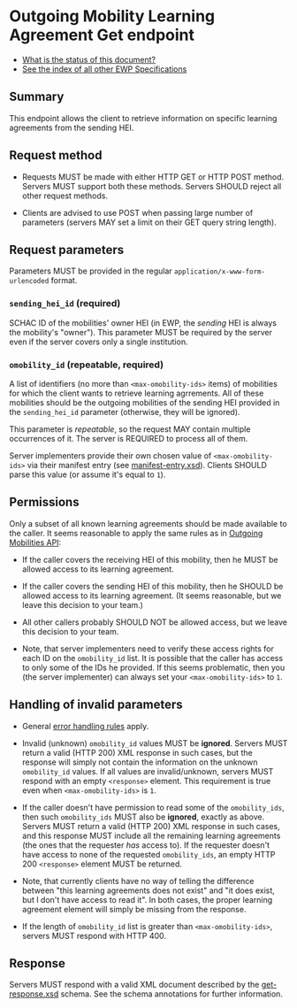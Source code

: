 Outgoing Mobility Learning Agreement Get endpoint
=================================================

* [What is the status of this document?][statuses]
* [See the index of all other EWP Specifications][develhub]


Summary
-------

This endpoint allows the client to retrieve information on specific
learning agreements from the sending HEI.


Request method
--------------

 * Requests MUST be made with either HTTP GET or HTTP POST method. Servers MUST
   support both these methods. Servers SHOULD reject all other request methods.

 * Clients are advised to use POST when passing large number of parameters
   (servers MAY set a limit on their GET query string length).


Request parameters
------------------

Parameters MUST be provided in the regular `application/x-www-form-urlencoded`
format.


### `sending_hei_id` (required)

SCHAC ID of the mobilities' owner HEI (in EWP, the *sending* HEI is always the
mobility's "owner"). This parameter MUST be required by the server even if the
server covers only a single institution.


### `omobility_id` (repeatable, required)

A list of identifiers (no more than `<max-omobility-ids>` items) of mobilities
for which the client wants to retrieve learning agrrements. All of these mobilities
should be the outgoing mobilities of the sending HEI provided in the
`sending_hei_id` parameter (otherwise, they will be ignored).

This parameter is *repeatable*, so the request MAY contain multiple occurrences
of it. The server is REQUIRED to process all of them.

Server implementers provide their own chosen value of `<max-omobility-ids>` via
their manifest entry (see [manifest-entry.xsd](manifest-entry.xsd)). Clients
SHOULD parse this value (or assume it's equal to `1`).


Permissions
-----------

Only a subset of all known learning agreements should be made available to the caller.
It seems reasonable to apply the same rules as in [Outgoing Mobilities API][omobilities]:

 * If the caller covers the receiving HEI of this mobility, then he MUST be
   allowed access to its learning agreement.

 * If the caller covers the sending HEI of this mobility, then he SHOULD be
   allowed access to its learning agreement. (It seems reasonable, but we leave this decision
   to your team.)

 * All other callers probably SHOULD NOT be allowed access, but we leave this
   decision to your team.

 * Note, that server implementers need to verify these access rights for each
   ID on the `omobility_id` list. It is possible that the caller has access to
   only some of the IDs he provided. If this seems problematic, then you (the
   server implementer) can always set your `<max-omobility-ids>` to `1`.


Handling of invalid parameters
------------------------------

 * General [error handling rules][error-handling] apply.

 * Invalid (unknown) `omobility_id` values MUST be **ignored**. Servers MUST
   return a valid (HTTP 200) XML response in such cases, but the response will
   simply not contain the information on the unknown `omobility_id` values. If
   all values are invalid/unknown, servers MUST respond with an empty
   `<response>` element. This requirement is true even when
   `<max-omobility-ids>` is `1`.

 * If the caller doesn't have permission to read some of the `omobility_ids`,
   then such `omobility_ids` MUST also be **ignored**, exactly as above. Servers
   MUST return a valid (HTTP 200) XML response in such cases, and this response
   MUST include all the remaining learning agreements (the ones that the requester *has*
   access to). If the requester doesn't have access to none of the requested
   `omobility_ids`, an empty HTTP 200 `<response>` element MUST be returned.

 * Note, that currently clients have no way of telling the difference between
   "this learning agreements does not exist" and "it does exist, but I don't have access
   to read it". In both cases, the proper learning agreement element will simply be
   missing from the response.

 * If the length of `omobility_id` list is greater than `<max-omobility-ids>`,
   servers MUST respond with HTTP 400.


Response
--------

Servers MUST respond with a valid XML document described by the
[get-response.xsd](get-response.xsd) schema. See the schema annotations for
further information.


[develhub]: http://developers.erasmuswithoutpaper.eu/
[statuses]: https://github.com/erasmus-without-paper/ewp-specs-management#statuses
[omobilities]: https://github.com/erasmus-without-paper/ewp-specs-api-omobilities
[error-handling]: https://github.com/erasmus-without-paper/ewp-specs-architecture#error-handling
